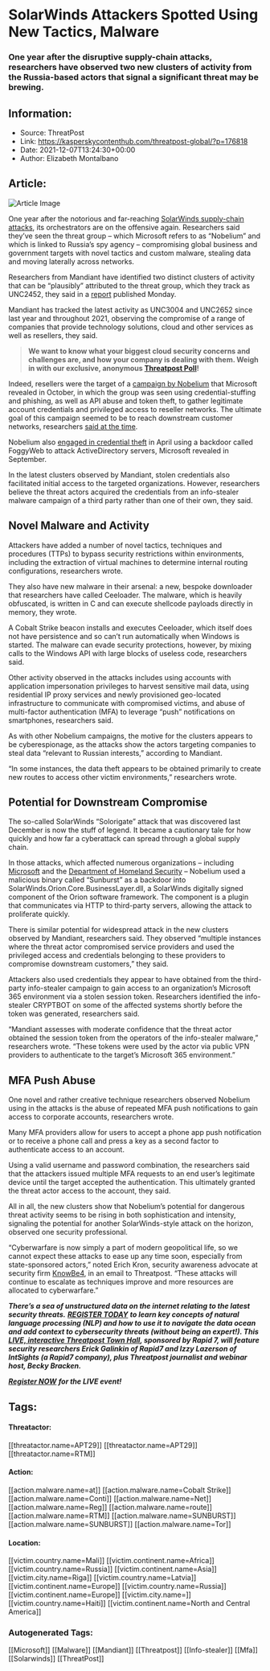 # SolarWinds Attackers Spotted Using New Tactics, Malware
### One year after the disruptive supply-chain attacks, researchers have observed two new clusters of activity from the Russia-based actors that signal a significant threat may be brewing.

## Information:
+ Source: ThreatPost
+ Link: https://kasperskycontenthub.com/threatpost-global/?p=176818
+ Date: 2021-12-07T13:24:30+00:00
+ Author: Elizabeth Montalbano


## Article:
![Article Image](https://media.threatpost.com/wp-content/uploads/sites/103/2021/01/11123618/solarwind-1-e1619800325586.jpg)

One year after the notorious and far-reaching [SolarWinds supply-chain attacks](https://threatpost.com/solarwinds-default-password-access-sales/162327/), its orchestrators are on the offensive again. Researchers said they’ve seen the threat group – which Microsoft refers to as “Nobelium” and which is linked to Russia’s spy agency – compromising global business and government targets with novel tactics and custom malware, stealing data and moving laterally across networks.


Researchers from Mandiant have identified two distinct clusters of activity that can be “plausibly” attributed to the threat group, which they track as UNC2452, they said in a [report](https://www.mandiant.com/resources/russian-targeting-gov-business) published Monday.


Mandiant has tracked the latest activity as UNC3004 and UNC2652 since last year and throughout 2021, observing the compromise of a range of companies that provide technology solutions, cloud and other services as well as resellers, they said.



> **We want to know what your biggest cloud security concerns and challenges are, and how your company is dealing with them. Weigh in with our exclusive, anonymous [Threatpost Poll](https://threatpost.com/cloud-security-challenges-poll/176702/)!**
> 
> 


Indeed, resellers were the target of a [campaign by Nobelium](https://threatpost.com/solarwinds-tech-resellers-supply-chain-cyberattacks/175716/) that Microsoft revealed in October, in which the group was seen using credential-stuffing and phishing, as well as API abuse and token theft, to gather legitimate account credentials and privileged access to reseller networks. The ultimate goal of this campaign seemed to be to reach downstream customer networks, researchers [said at the time](https://blogs.microsoft.com/on-the-issues/2021/10/24/new-activity-from-russian-actor-nobelium/).


Nobelium also [engaged in credential theft](https://threatpost.com/solarwinds-active-directory-servers-foggyweb-backdoor/175056/) in April using a backdoor called FoggyWeb to attack ActiveDirectory servers, Microsoft revealed in September.


In the latest clusters observed by Mandiant, stolen credentials also facilitated initial access to the targeted organizations. However, researchers believe the threat actors acquired the credentials from an info-stealer malware campaign of a third party rather than one of their own, they said.


**Novel Malware and Activity**
------------------------------


Attackers have added a number of novel tactics, techniques and procedures (TTPs) to bypass security restrictions within environments, including the extraction of virtual machines to determine internal routing configurations, researchers wrote.


They also have new malware in their arsenal: a new, bespoke downloader that researchers have called Ceeloader. The malware, which is heavily obfuscated, is written in C and can execute shellcode payloads directly in memory, they wrote.


A Cobalt Strike beacon installs and executes Ceeloader, which itself does not have persistence and so can’t run automatically when Windows is started. The malware can evade security protections, however, by mixing calls to the Windows API with large blocks of useless code, researchers said.


Other activity observed in the attacks includes using accounts with application impersonation privileges to harvest sensitive mail data, using residential IP proxy services and newly provisioned geo-located infrastructure to communicate with compromised victims, and abuse of multi-factor authentication (MFA) to leverage “push” notifications on smartphones, researchers said.


As with other Nobelium campaigns, the motive for the clusters appears to be cyberespionage, as the attacks show the actors targeting companies to steal data “relevant to Russian interests,” according to Mandiant.


“In some instances, the data theft appears to be obtained primarily to create new routes to access other victim environments,” researchers wrote.


**Potential for Downstream Compromise**
---------------------------------------


The so-called SolarWinds “Solorigate” attack that was discovered last December is now the stuff of legend. It became a cautionary tale for how quickly and how far a cyberattack can spread through a global supply chain.


In those attacks, which affected numerous organizations – including [Microsoft](https://threatpost.com/microsoft-solarwinds-azure-exchange-code/164104/) and the [Department of Homeland Security](https://threatpost.com/solarwinds-attackers-dhs-emails/165110/) – Nobelium used a malicious binary called “Sunburst” as a backdoor into SolarWinds.Orion.Core.BusinessLayer.dll, a SolarWinds digitally signed component of the Orion software framework. The component is a plugin that communicates via HTTP to third-party servers, allowing the attack to proliferate quickly.


There is similar potential for widespread attack in the new clusters observed by Mandiant, researchers said. They observed “multiple instances where the threat actor compromised service providers and used the privileged access and credentials belonging to these providers to compromise downstream customers,” they said.


Attackers also used credentials they appear to have obtained from the third-party info-stealer campaign to gain access to an organization’s Microsoft 365 environment via a stolen session token. Researchers identified the info-stealer CRYPTBOT on some of the affected systems shortly before the token was generated, researchers said.


“Mandiant assesses with moderate confidence that the threat actor obtained the session token from the operators of the info-stealer malware,” researchers wrote. “These tokens were used by the actor via public VPN providers to authenticate to the target’s Microsoft 365 environment.”


**MFA Push Abuse**
------------------


One novel and rather creative technique researchers observed Nobelium using in the attacks is the abuse of repeated MFA push notifications to gain access to corporate accounts, researchers wrote.


Many MFA providers allow for users to accept a phone app push notification or to receive a phone call and press a key as a second factor to authenticate access to an account.


Using a valid username and password combination, the researchers said that the attackers issued multiple MFA requests to an end user’s legitimate device until the target accepted the authentication. This ultimately granted the threat actor access to the account, they said.


All in all, the new clusters show that Nobelium’s potential for dangerous threat activity seems to be rising in both sophistication and intensity, signaling the potential for another SolarWinds-style attack on the horizon, observed one security professional.


“Cyberwarfare is now simply a part of modern geopolitical life, so we cannot expect these attacks to ease up any time soon, especially from state-sponsored actors,” noted Erich Kron, security awareness advocate at security firm [KnowBe4](http://www.knowbe4.com/), in an email to Threatpost. “These attacks will continue to escalate as techniques improve and more resources are allocated to cyberwarfare.”


***There’s a sea of unstructured data on the internet relating to the latest security threats.*** [***REGISTER TODAY***](https://threatpost.com/webinars/security-threats-natural-language-processing/?utm_source=In+Article&utm_medium=article&utm_campaign=Decoding+the+Data+Ocean:+Security+Threats+%26+Natural+Language+Processing&utm_id=In+Article) ***to learn key concepts of natural language processing (NLP) and how to use it to navigate the data ocean and add context to cybersecurity threats (without being an expert!). This*** [***LIVE, interactive Threatpost Town Hall***](https://threatpost.com/webinars/security-threats-natural-language-processing/?utm_source=In+Article&utm_medium=article&utm_campaign=Decoding+the+Data+Ocean:+Security+Threats+%26+Natural+Language+Processing&utm_id=In+Article)***, sponsored by Rapid 7, will feature security researchers Erick Galinkin of Rapid7 and Izzy Lazerson of IntSights (a Rapid7 company), plus Threatpost journalist and webinar host, Becky Bracken.***  

[***Register NOW***](https://threatpost.com/webinars/security-threats-natural-language-processing/?utm_source=In+Article&utm_medium=article&utm_campaign=Decoding+the+Data+Ocean:+Security+Threats+%26+Natural+Language+Processing&utm_id=In+Article) ***for the LIVE event!***





## Tags:

#### Threatactor:
[[threatactor.name=APT29]] [[threatactor.name=APT29]] [[threatactor.name=RTM]]

#### Action:
[[action.malware.name=at]] [[action.malware.name=Cobalt Strike]] [[action.malware.name=Conti]] [[action.malware.name=Net]] [[action.malware.name=Reg]] [[action.malware.name=route]] [[action.malware.name=RTM]] [[action.malware.name=SUNBURST]] [[action.malware.name=SUNBURST]] [[action.malware.name=Tor]]

#### Location:
[[victim.country.name=Mali]] [[victim.continent.name=Africa]] [[victim.country.name=Russia]] [[victim.continent.name=Asia]] [[victim.city.name=Riga]] [[victim.country.name=Latvia]] [[victim.continent.name=Europe]] [[victim.country.name=Russia]] [[victim.continent.name=Europe]] [[victim.city.name=]] [[victim.country.name=Haiti]] [[victim.continent.name=North and Central America]]

### Autogenerated Tags:
[[Microsoft]] [[Malware]] [[Mandiant]] [[Threatpost]] [[Info-stealer]] [[Mfa]] [[Solarwinds]] [[ThreatPost]]


